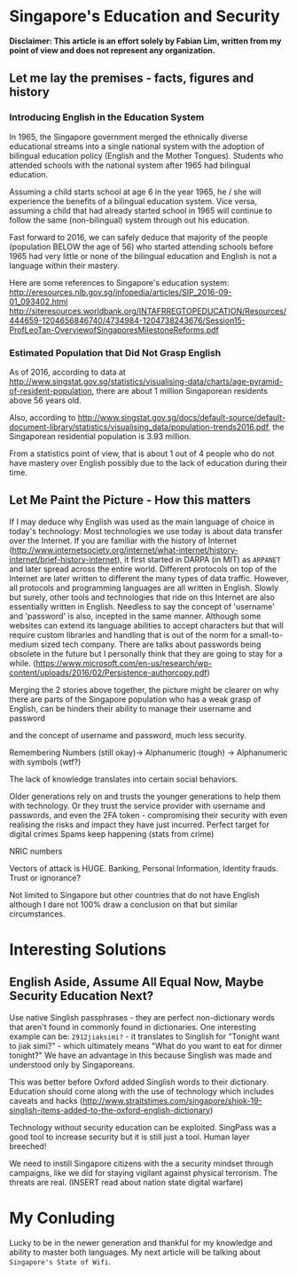 # Singapore's Education and Security

__Disclaimer: This article is an effort solely by Fabian Lim, written from my point of view and does not represent any organization.__

## Let me lay the premises - facts, figures and history

### Introducing English in the Education System
In 1965, the Singapore government merged the ethnically diverse educational streams into a single national system with the adoption of bilingual education policy (English and the Mother Tongues).
Students who attended schools with the national system after 1965 had bilingual education.

Assuming a child starts school at age 6 in the year 1965, he / she will experience the benefits of a bilingual education system. Vice versa, assuming a child that had already started school in 1965 will continue to follow the same (non-bilingual) system through out his education.

Fast forward to 2016, we can safely deduce that majority of the people (population BELOW the age of 56) who started attending schools before 1965 had very little or none of the bilingual education and English is not a language within their mastery.

Here are some references to Singapore's education system:
http://eresources.nlb.gov.sg/infopedia/articles/SIP_2016-09-01_093402.html
http://siteresources.worldbank.org/INTAFRREGTOPEDUCATION/Resources/444659-1204656846740/4734984-1204738243676/Session15-ProfLeoTan-OverviewofSingaporesMilestoneReforms.pdf

### Estimated Population that Did Not Grasp English
As of 2016, according to data at http://www.singstat.gov.sg/statistics/visualising-data/charts/age-pyramid-of-resident-population, there are about 1 million Singaporean residents above 56 years old.

Also, according to http://www.singstat.gov.sg/docs/default-source/default-document-library/statistics/visualising_data/population-trends2016.pdf, the Singaporean residential population is 3.93 million.

From a statistics point of view, that is about 1 out of 4 people who do not have mastery over English possibly due to the lack of education during their time.

## Let Me Paint the Picture - How this matters

If I may deduce why English was used as the main language of choice in today's technology: Most technologies we use today is about data transfer over the Internet. If you are familiar with the history of Internet (http://www.internetsociety.org/internet/what-internet/history-internet/brief-history-internet), it first started in DARPA (in MIT) as `ARPANET` and later spread across the entire world. Different protocols on top of the Internet are later written to different the many types of data traffic. However, all protocols and programming languages are all written in English. Slowly but surely, other tools and technologies that ride on this Internet are also essentially written in English. Needless to say the concept of 'username' and 'password' is also, incepted in the same manner. Although some websites can extend its language abilities to accept characters but that will require custom libraries and handling that is out of the norm for a small-to-medium sized tech company. There are talks about passwords being obsolete in the future but I personally think that they are going to stay for a while. (https://www.microsoft.com/en-us/research/wp-content/uploads/2016/02/Persistence-authorcopy.pdf)

Merging the 2 stories above together, the picture might be clearer on why there are parts of the Singapore population who has a weak grasp of English, can be hinders their ability to manage their username and password

and the concept of username and password, much less security.

Remembering Numbers (still okay)-> Alphanumeric (tough) -> Alphanumeric with symbols (wtf?)

The lack of knowledge translates into certain social behaviors.

Older generations rely on and trusts the younger generations to help them with technology. Or they trust the service provider with username and passwords, and even the 2FA token - compromising their security with even realising the risks and impact they have just incurred.
Perfect target for digital crimes
Spams keep happening (stats from crime)

NRIC numbers

Vectors of attack is HUGE. Banking, Personal Information, Identity frauds.
Trust or ignorance?

Not limited to Singapore but other countries that do not have English although I dare not 100% draw a conclusion on that but similar circumstances.

# Interesting Solutions

## English Aside, Assume All Equal Now, Maybe Security Education Next?

Use native Singlish passphrases - they are perfect non-dictionary words that aren't found in commonly found in dictionaries. One interesting example can be: `2912jiaksimi?` - it translates to Singlish for "Tonight want to jiak simi?" - which ultimately means "What do you want to eat for dinner tonight?" We have an advantage in this because Singlish was made and understood only by Singaporeans.

This was better before Oxford added Singlish words to their dictionary.
Education should come along with the use of technology which includes caveats and hacks (http://www.straitstimes.com/singapore/shiok-19-singlish-items-added-to-the-oxford-english-dictionary)

Technology without security education can be exploited.
SingPass was a good tool to increase security but it is still just a tool. Human layer breeched!

We need to instill Singapore citizens with the a security mindset through campaigns, like we did for staying vigilant against physical terrorism. The threats are real. (INSERT read about nation state digital warfare)

# My Conluding
Lucky to be in the newer generation and thankful for my knowledge and ability to master both languages.
My next article will be talking about `Singapore's State of Wifi`.
